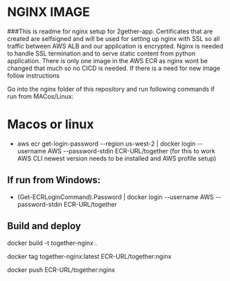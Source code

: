 # NGINX IMAGE


###This is readme for nginx setup for 2gether-app. 
Certificates that are created are selfsigned and will be used for setting up nginx with SSL 
so all traffic between AWS ALB and our application is encrypted. Nginx is needed to handle
SSL termination and to serve static content from python application. 
There is only one image in the AWS ECR as nginx wont be changed that much so no CICD is needed. 
If there is a need for new image follow instructions

Go into the nginx folder of this repository and run following commands if run from MACos/Linux:

# Macos or linux
- aws ecr get-login-password --region us-west-2 | docker login --username AWS --password-stdin ECR-URL/together (for this to work AWS CLI newest version needs to be installed and AWS profile setup)

## If run from Windows:

- (Get-ECRLoginCommand).Password | docker login --username AWS --password-stdin ECR-URL/together


## Build and deploy

docker build -t together-nginx .

docker tag together-nginx:latest ECR-URL/together:nginx

docker push ECR-URL/together:nginx